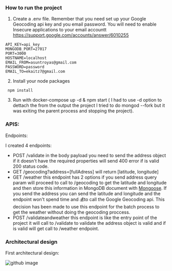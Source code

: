 ### How to run the project

1. Create a .env file. Remember that you need set up your Google Geocoding api key and you email password. You will need to enable Insecure applications to your email accountt https://support.google.com/accounts/answer/6010255

```
API_KEY=api_key
MONGODB_PORT=27017
PORT=3000
HOSTNAME=localhost
EMAIL_FROM=asuntroyas@gmail.com
PASSWORD=password
EMAIL_TO=ekaitz7@gmail.com
```

2. Install your node packages

``` npm install```

3. Run with docker-compose up -d & npm start ( I had to use -d option to dettach the from the output the project I tried to do mongod --fork but it was exiting the parent process and stopping the project).


### APIS:

Endpoints:

I created 4 endpoints:
* POST /validate in the body payload you need to send the address object if it doesn't have the required properties will send 400 error if is valid 200 status code.
* GET /geocoding?address=[fullAdress] will return [latitude, longitude]
* GET /weather this endpoint has 2 options if you send address query param  will proceed to call to /geocoding to get the latitude and longitude and then store this information in MongoDB document with [Mongoose](https://github.com/ekaitzht/wefox/blob/master/models/address.js). If you send the address you can send the latitude and longitude and the endpoint won't spend time and 💰to call the Google Geocoding api. This decision has been made to use this endpoint for the batch process to get the weather without doing the geocoding proccess.
* POST /validateandweather this endpoint is like the entry point of the project it will call to /validate to validate the address object is valid and if is valid will get call to /weather endpoint. 


### Architectural design

First architectural design:

![github image](https://drive.google.com/uc?id=1Bf1IK3G0DQSVaBt0ZiTeZMvgMLFnRLe6)






